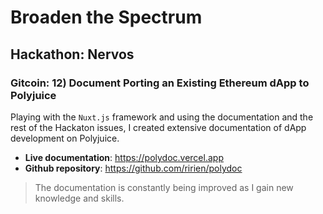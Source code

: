 # Broaden the Spectrum
## Hackathon: Nervos
### Gitcoin: 12) Document Porting an Existing Ethereum dApp to Polyjuice

Playing with the `Nuxt.js` framework and using the documentation and the rest of the Hackaton issues, I created extensive documentation of dApp development on Polyjuice.

- **Live documentation**: https://polydoc.vercel.app 
- **Github repository**: https://github.com/ririen/polydoc

> The documentation is constantly being improved as I gain new knowledge and skills.